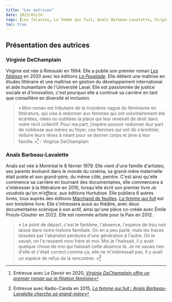 ```yaml
---
title: "Les autrices"
date: 2023/03/24
tags: [Les falaises, La femme qui fuit, Anaïs Barbeau-Lavalette, Virginie DeChamplain]
toc: true
---
```


## Présentation des autrices

### Virginie DeChamplain


Virginie est née à Rimouski en 1994. Elle a publié son premier roman [*Les falaises*](https://lapeuplade.com/archives/livres/les-falaises) en 2020 avec les éditions [*La Peuplade*](https://lapeuplade.com/). Elle détient une maîtrise en études littéraire et une maîtrise en gestion du développement international et aide humanitaire de l'Université Laval. Elle est passionnée de justice sociale et d'innovation, c'est pourquoi elle a continué sa carrière en tant que conseillère en diversité et inclusion. 

> « Mon roman est tributaire de la troisième vague du féminisme en littérature, qui vise à redonner aux femmes qui ont volontairement été écartées, niées ou oubliées la place qui leur revenait de droit dans notre récit collectif. Pour ma part, j’espère pouvoir redonner leur part de noblesse aux mères au foyer, ces femmes qui ont dû s’annihiler, réduire leurs rêves à néant pour se donner corps et âme à leur famille. »[^1] - Virginie DeChamplain


### Anaïs Barbeau-Lavalette


Anaïs est née à Montréal le 8 février 1979. Elle vient d'une famille d'artistes, ses parents évoluent dans le monde du cinéma, sa grand-mère maternelle était poète et son grand-père, du même côté, peintre. C'est ainsi qu'elle commence sa carrière en tournant des documentaires, elle commencera à s'intéresser à la littérature en 2010, lorsqu'elle écrit son premier livre *Je voudrais qu’on m’efface*, aux éditions Hurtubise. Elle publiera 6 autres livres, tous auprès des éditions [Marchand de feuilles](https://www.marchanddefeuilles.com/). [*La femme qui fuit*](https://www.marchanddefeuilles.com/portfolio-item/anais-barbeau-lavalette/) est son troisième livre. Elle s'intressera aussi au théâtre, avec deux documentaires scénique à son actif, ainsi qu'une pièce co-créée avec Émile Proulx-Cloutier en 2022. Elle est nommée artiste pour la Paix en 2012.

> « Le point de départ, c'est le fantôme, l'absence, l'espèce de trou noir laissé dans notre histoire familiale. On en a peu parlé, mais les traces laissées par l'abandon perdures d'une génération à l'autre. On le savait, on l'a ressenti mon frère et moi. Moi je l'haïssait, il y avait quelque chose de moi qui haïssait cette absence là. Je ne savais rien d'elle et c'était correct comme ça, elle ne m'intéressait pas. Il y avait un espèce de refus de la rencontrer. »[^2]

[^1]:Entrevue avec Le Devoir en 2020, [*Virginie DeChamplain offre un premier roman sur la filiation féminine*](https://www.ledevoir.com/lire/574819/fiction-quebecoise-celebrer-la-mere)
[^2]:Entrevue avec Radio-Canda en 2015, [*La femme qui fuit : Anaïs Barbeau-Lavalette cherche sa grand-mère*](https://ici.radio-canada.ca/info/videos/media-7341235/femme-qui-fuit-anais-barbeau-lavalette-cherche-sa-grand-mere)